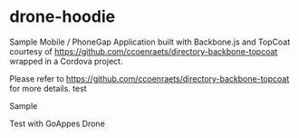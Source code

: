 drone-hoodie
============

Sample Mobile / PhoneGap Application built with Backbone.js and TopCoat courtesy of https://github.com/ccoenraets/directory-backbone-topcoat wrapped in a Cordova project.

Please refer to https://github.com/ccoenraets/directory-backbone-topcoat for more details.
test

Sample

Test with GoAppes Drone
